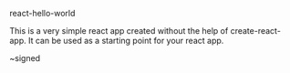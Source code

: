 react-hello-world

This is a very simple react app created without the help of create-react-app. It can be used as a starting point for your react app.

~signed
